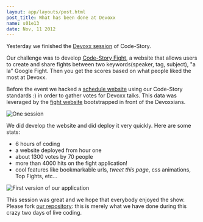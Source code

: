 ```yaml
---
layout: app/layouts/post.html
post_title: What has been done at Devoxx
name: s01e13
date: Nov, 11 2012
---
```


Yesterday we finished the [Devoxx session](http://devoxx.com/display/DV12/Code+Story) of Code-Story.

Our challenge was to develop [Code-Story Fight](http://fight.code-story.net), a website that allows users to create and share fights between two keywords(speaker, tag, subject), "a la" Google Fight. Then you get the scores based on what people liked the most at Devoxx.

Before the event we
hacked a [schedule website](http://planning.code-story.net) using our Code-Story standards :) in order to gather
votes for Devoxx talks. This data was leveraged by the [fight website](http://fight.code-story.net)
bootstrapped in front of the Devoxxians.

![One session](/assets/img/blog/fight-session.jpg)

We did develop the website and did deploy it very quickly. Here are some stats:
 - 6 hours of coding
 - a website deployed from hour one
 - about 1300 votes by 70 people
 - more than 4000 hits on the fight application!
 - cool features like bookmarkable urls, *tweet this page*, css animations, Top Fights, etc...

![First version of our application](/assets/img/blog/fight-firstversion.jpg)

This session was great and we hope that everybody enjoyed the show. Please fork
[our repository](https://github.com/CodeStory/code-story-fight): this is merely what we have done during this crazy two
days of live coding.